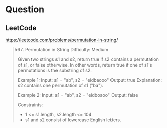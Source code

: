 # Question

## LeetCode
https://leetcode.com/problems/permutation-in-string/
> 567. Permutation in String
> Difficulty: Medium
>
> Given two strings s1 and s2, return true if s2 contains
> a permutation of s1, or false otherwise. In other words,
> return true if one of s1's permutations is the substring of s2.
>
> Example 1:
> Input: s1 = "ab", s2 = "eidbaooo"
> Output: true
> Explanation: s2 contains one permutation of s1 ("ba").
>
> Example 2:
> Input: s1 = "ab", s2 = "eidboaoo"
> Output: false
>
> Constraints:
>  * 1 <= s1.length, s2.length <= 104
>  * s1 and s2 consist of lowercase English letters.
>
